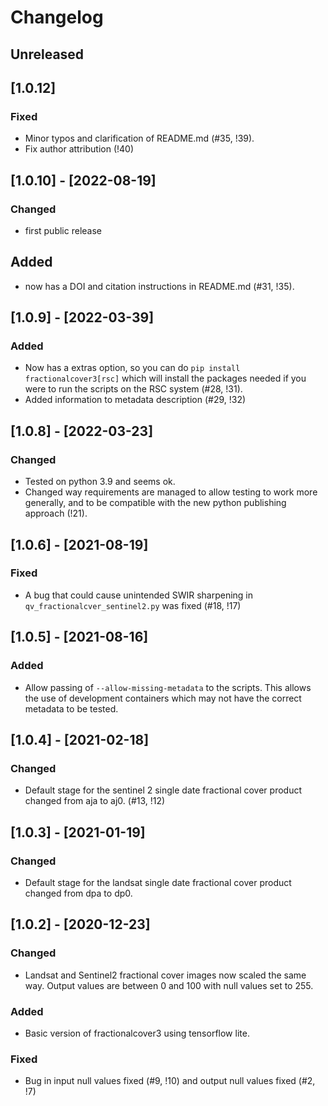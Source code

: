# Changelog

## Unreleased

## [1.0.12]
### Fixed
 - Minor typos and clarification of README.md (#35, !39).
 - Fix author attribution (!40)

## [1.0.10] - [2022-08-19]
### Changed
 - first public release

## Added
 - now has a DOI and citation instructions in README.md (#31, !35).

## [1.0.9] - [2022-03-39]

### Added
 - Now has a extras option, so you can do `pip install fractionalcover3[rsc]` which will install the packages
   needed if you were to run the scripts on the RSC system (#28, !31).
 - Added information to metadata description (#29, !32)

## [1.0.8] - [2022-03-23]
### Changed
 - Tested on python 3.9 and seems ok.
 - Changed way requirements are managed to allow testing to work more generally, and to
   be compatible with the new python publishing approach (!21).

## [1.0.6] - [2021-08-19]

### Fixed
- A bug that could cause unintended SWIR sharpening in `qv_fractionalcver_sentinel2.py` was fixed (#18, !17)

## [1.0.5] - [2021-08-16]

### Added
 - Allow passing of `--allow-missing-metadata` to the scripts. This allows the use of development
   containers which may not have the correct metadata to be tested.

## [1.0.4] - [2021-02-18]
### Changed
- Default stage for the sentinel 2 single date fractional cover product changed from aja to aj0. (#13, !12)


## [1.0.3] - [2021-01-19]
### Changed
- Default stage for the landsat single date fractional cover product changed from dpa to dp0.

## [1.0.2] - [2020-12-23]

### Changed
- Landsat and Sentinel2 fractional cover images now scaled the same way. Output values are between 0 and 100
  with null values set to 255.

### Added
- Basic version of fractionalcover3 using tensorflow lite.

### Fixed
 - Bug in input null values fixed (#9, !10) and output null values fixed (#2, !7)

